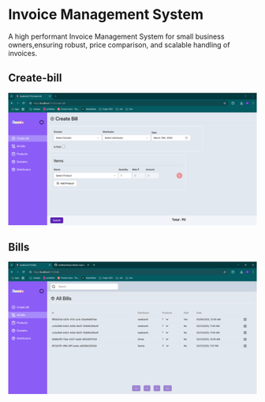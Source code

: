 
# Invoice Management System

A high performant Invoice Management System for small business owners,ensuring robust, price comparison, and scalable handling of invoices.



## Create-bill
![App Screenshot](./apps/client/public/create-bill.png)
## Bills
![App Screenshot](./apps/client/public/bills.png)